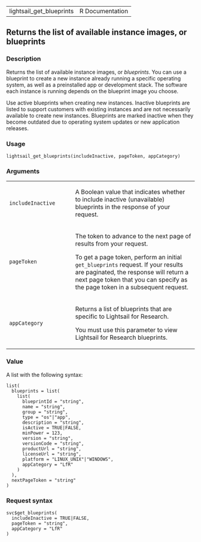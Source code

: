 <table style="width: 100%;">
<tbody>
<tr class="odd">
<td>lightsail_get_blueprints</td>
<td style="text-align: right;">R Documentation</td>
</tr>
</tbody>
</table>

## Returns the list of available instance images, or blueprints

### Description

Returns the list of available instance images, or *blueprints*. You can
use a blueprint to create a new instance already running a specific
operating system, as well as a preinstalled app or development stack.
The software each instance is running depends on the blueprint image you
choose.

Use active blueprints when creating new instances. Inactive blueprints
are listed to support customers with existing instances and are not
necessarily available to create new instances. Blueprints are marked
inactive when they become outdated due to operating system updates or
new application releases.

### Usage

    lightsail_get_blueprints(includeInactive, pageToken, appCategory)

### Arguments

<table>
<colgroup>
<col style="width: 35%" />
<col style="width: 65%" />
</colgroup>
<tbody>
<tr class="odd">
<td><code
id="lightsail_get_blueprints_:_includeInactive">includeInactive</code></td>
<td><p>A Boolean value that indicates whether to include inactive
(unavailable) blueprints in the response of your request.</p></td>
</tr>
<tr class="even">
<td><code
id="lightsail_get_blueprints_:_pageToken">pageToken</code></td>
<td><p>The token to advance to the next page of results from your
request.</p>
<p>To get a page token, perform an initial <code>get_blueprints</code>
request. If your results are paginated, the response will return a next
page token that you can specify as the page token in a subsequent
request.</p></td>
</tr>
<tr class="odd">
<td><code
id="lightsail_get_blueprints_:_appCategory">appCategory</code></td>
<td><p>Returns a list of blueprints that are specific to Lightsail for
Research.</p>
<p>You must use this parameter to view Lightsail for Research
blueprints.</p></td>
</tr>
</tbody>
</table>

### Value

A list with the following syntax:

    list(
      blueprints = list(
        list(
          blueprintId = "string",
          name = "string",
          group = "string",
          type = "os"|"app",
          description = "string",
          isActive = TRUE|FALSE,
          minPower = 123,
          version = "string",
          versionCode = "string",
          productUrl = "string",
          licenseUrl = "string",
          platform = "LINUX_UNIX"|"WINDOWS",
          appCategory = "LfR"
        )
      ),
      nextPageToken = "string"
    )

### Request syntax

    svc$get_blueprints(
      includeInactive = TRUE|FALSE,
      pageToken = "string",
      appCategory = "LfR"
    )

